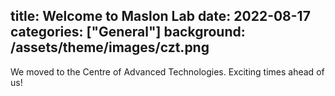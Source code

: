 title: Welcome to Maslon Lab
date: 2022-08-17 
categories: ["General"]
background: /assets/theme/images/czt.png
---

We moved to the Centre of Advanced Technologies. Exciting times ahead of us! 
